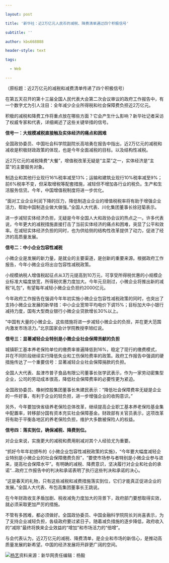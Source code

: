 ---
layout: post
title: '新华社：近2万亿元人民币的减税、降费清单通过四个积极信号'
subtitle: ''
author: kbs668888
header-style: text
tags:
  - Web
---
（原标题：近2万亿元的减税和减费清单传递了四个积极信号）

在第五天召开的第十三届全国人民代表大会第二次会议审议的政府工作报告中，有一个数字尤为引人注目：全年减少企业所得税和社会保障费负担近2万亿元。

积极的减税和降费工作将重点放在哪些方面？它会产生什么影响？新华社记者采访了权威专家和代表，详细阐述了这些关键举措的信号。

 **信号一：大规模减税直接触及实体经济的痛点和困难**

全国政协委员、中国社会科学院副院长高培勇在报告中指出，近2万亿元的减税和减收是积极财政政策的体现，也是今年全面减税的目标。以及结构性减税。

近2万亿元的减税降费“大餐”，增值税改革无疑是“主菜”之一，实体经济是“主菜”的主要服务对象。

制造业和其他行业现行16%税率减至13%；运输和建筑业现行10%税率减至9%；前6%税率不变，但采取增税等配套措施，减轻但不增加各行业的税负。生产和生活服务信贷。今年，中国增值税制度将进一步优化。

“面对工业企业利润下降的压力，降低制造业企业的增值税税率将有助于增强企业活力，帮助中国制造业做大做强。”全国人大代表、川化集团董事长徐冠菊表示。

进一步减轻实体经济负担，无疑是今年全国人大和政协会议的热点之一。许多代表说，今年更大的减税措施直接打击了当前实体经济的痛点和困难，突显了公平和效率。在减轻实体经济负担的同时，也为供给侧的结构性改革提供了动力，促进了经济的高质量发展。

 **信号二：中小企业包容性减税**

小微企业是发展的新力量，是就业的主要渠道，是创新的重要来源。根据政府工作报告，今年小微企业将出台包容性减税政策。

小规模纳税人增值税起征点从3万元提高到10万元，可享受所得税优惠的小规模企业标准大幅度放宽，所得税优惠力度加大。今年元旦刚过，小微企业将推出新的减税“礼包”，有望每年减轻小微企业负担约2000亿元。

今年政府工作报告在强调今年年初实施小微企业包容性减税政策的同时，也突出了支持小微企业发展的新举措：中小企业宽带平均电价下调15%；目标加大中小银行减持力度，国有大型商业银行小微企业贷款增长30%以上。

“中国有大量的小微企业。这些措施将进一步减轻小微企业的负担，并在更大范围内激发市场活力。”北京国家会计学院教授李旭红说。

 **信号三：显著减轻企业特别是小微企业社会保障贡献的负担**

城镇职工基本养老保险单位的缴费率普遍降低到16%，稳定了现行的缴费模式，并在不同阶段继续实行降低失业和工伤保险费率的政策。政府工作报告中强调的硬措施传达了一个重要信号：显著减轻企业社会保障捐款的负担。

全国人大代表、盐津市普子食品有限公司董事长张学武表示，作为一家劳动密集型企业，公司的劳动成本很高，降低社会保障费率的必要性更为紧迫。

全国政协委员、橡树控股集团董事长朱建民表示：“降低社会保障费率无疑是企业的一件好事，有利于企业的轻负担，进一步增强企业的收购意识。”

另外，今年要加快省级养老保险总体改革，继续提高企业职工基本养老保险基金集中配置率，转移部分国有资本充实社会保障基金。财政部有关官员表示，这项改革将有助于平衡各地区的养老保险负担，维护大多数被保险人的权益。

 **信号四：落实到位，确保减税、降费到位。**

对企业来说，实施更大的减税和费用削减对其个人经验尤为重要。

“抓好今年年初颁布的《小微企业包容性减税政策的实施》，“今年要大幅度减轻企业特别是小微企业的社会保障缴费负担”，“要使市场参与者特别是小微企业参与进来，提高社会保障水平”。有明确的减税、降费意识，坚决履行对企业和社会的承诺“…政府工作报告中的判决和承诺表明了执行这些判决和承诺的决心。

“这是春天的礼物，只有这些减税和减费措施落实到位，它们才能真正促进企业的发展。”全国人大代表、布包高集团董事长王跳说。

在今年财政收支矛盾加剧、税收减免力度加大的背景下，政府部门要想取得实效，就必须采取更加严厉的措施。

不管有多困难，都必须做好。全国政协委员、中国金融科学院院长刘尚喜表示，为了支持企业减轻负担，各级政府要过紧日子。随着减负措施的逐步降低，政府收入的“减除”最终将换来企业效益的“增加”和市场活力的“倍增”。

与会代表认为，近2万亿元的减税、降费清单，是企业和市场的新信心，是推动高质量发展的新希望。中国的经济发展将开辟更广阔的空间。

[![杨艺](http://img1.cache.netease.com/cnews/css13/img/end_news.png)](http://news.163.com/)资料来源：新华网责任编辑：杨毅

